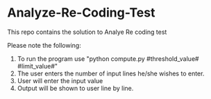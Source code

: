 # Analyze-Re-Coding-Test
This repo contains the solution to Analye Re coding test

Please note the following:
1. To run the program use "python compute.py #threshold_value# #limit_value#"
2. The user enters the number of input lines he/she wishes to enter.
3. User will enter the input value
4. Output will be shown to user line by line.
